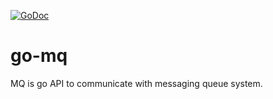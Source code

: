 [![GoDoc](https://godoc.org/github.com/KurioApp/go-mq?status.svg)](https://godoc.org/github.com/KurioApp/go-mq)
# go-mq

MQ is go API to communicate with messaging queue system.
